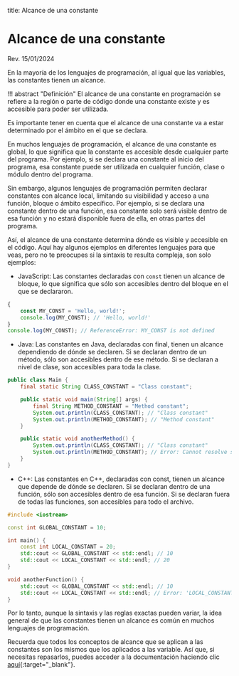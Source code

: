 title: Alcance de una constante

# Alcance de una constante

<label class="revision">Rev. 15/01/2024</label>

En la mayoría de los lenguajes de programación, al igual que las variables, las constantes tienen un alcance.

!!! abstract "Definición"
    El alcance de una constante en programación se refiere a la región o parte de código donde una constante existe y es accesible para poder ser utilizada. 

Es importante tener en cuenta que el alcance de una constante va a estar determinado por el ámbito en el que se declara.

En muchos lenguajes de programación, el alcance de una constante es global, lo que significa que la constante es accesible desde cualquier parte del programa. Por ejemplo, si se declara una constante al inicio del programa, esa constante puede ser utilizada en cualquier función, clase o módulo dentro del programa.

Sin embargo, algunos lenguajes de programación permiten declarar constantes con alcance local, limitando su visibilidad y acceso a una función, bloque o ámbito específico. Por ejemplo, si se declara una constante dentro de una función, esa constante solo será visible dentro de esa función y no estará disponible fuera de ella, en otras partes del programa.

Así, el alcance de una constante determina dónde es visible y accesible en el código. Aquí hay algunos ejemplos en diferentes lenguajes para que veas, pero no te preocupes si la sintaxis te resulta compleja, son solo ejemplos:


* JavaScript: Las constantes declaradas con `const` tienen un alcance de bloque, lo que significa que sólo son accesibles dentro del bloque en el que se declararon.

``` js title="JavaScript"
{
    const MY_CONST = 'Hello, world!';
    console.log(MY_CONST); // 'Hello, world!'
}
console.log(MY_CONST); // ReferenceError: MY_CONST is not defined
```

* Java: Las constantes en Java, declaradas con final, tienen un alcance dependiendo de dónde se declaren. Si se declaran dentro de un método, sólo son accesibles dentro de ese método. Si se declaran a nivel de clase, son accesibles para toda la clase.

``` Java title="Java"
public class Main {
    final static String CLASS_CONSTANT = "Class constant";

    public static void main(String[] args) {
        final String METHOD_CONSTANT = "Method constant";
        System.out.println(CLASS_CONSTANT); // "Class constant"
        System.out.println(METHOD_CONSTANT); // "Method constant"
    }

    public static void anotherMethod() {
        System.out.println(CLASS_CONSTANT); // "Class constant"
        System.out.println(METHOD_CONSTANT); // Error: Cannot resolve symbol 'METHOD_CONSTANT'
    }
}
```

* C++: Las constantes en C++, declaradas con const, tienen un alcance que depende de dónde se declaren. Si se declaran dentro de una función, sólo son accesibles dentro de esa función. Si se declaran fuera de todas las funciones, son accesibles para todo el archivo.

``` C++ title="C++"
#include <iostream>

const int GLOBAL_CONSTANT = 10;

int main() {
    const int LOCAL_CONSTANT = 20;
    std::cout << GLOBAL_CONSTANT << std::endl; // 10
    std::cout << LOCAL_CONSTANT << std::endl; // 20
}

void anotherFunction() {
    std::cout << GLOBAL_CONSTANT << std::endl; // 10
    std::cout << LOCAL_CONSTANT << std::endl; // Error: 'LOCAL_CONSTANT' was not declared in this scope
}
```

Por lo tanto, aunque la sintaxis y las reglas exactas pueden variar, la idea general de que las constantes tienen un alcance es común en muchos lenguajes de programación.

Recuerda que todos los conceptos de alcance que se aplican a las constantes son los mismos que los aplicados a las variable. Así que, si necesitas repasarlos, puedes acceder a la documentación haciendo clic [aquí](../../variables/alcance-de-una-variable/){:target="_blank"}.
